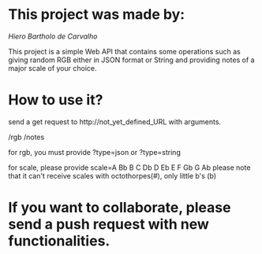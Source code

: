 # This project was made by:
*Hiero Bartholo de Carvalho*

This project is a simple Web API that contains some operations such as giving random RGB either in JSON format or String and providing notes of a major scale of your choice.

# How to use it?

send a get request to http://not_yet_defined_URL with arguments.

/rgb
/notes

for rgb, you must provide ?type=json or ?type=string

for scale, please provide 
scale=A Bb B C Db D Eb E F Gb G Ab
please note that it can't receive scales with octothorpes(#), only little b's (b)

# If you want to collaborate, please send a push request with new functionalities.
